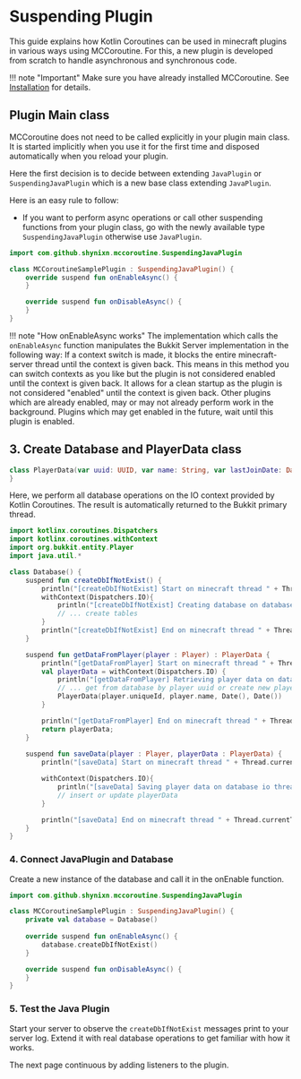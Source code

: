 # Suspending Plugin

This guide explains how Kotlin Coroutines can be used in minecraft plugins in various ways using MCCoroutine. 
For this, a new plugin is developed from scratch to handle asynchronous and synchronous code.

!!! note "Important"
    Make sure you have already installed MCCoroutine. See [Installation](/gettingstarted) for details.

## Plugin Main class

MCCoroutine does not need to be called explicitly in your plugin main class. It is started implicitly when you use it for the first time and
disposed automatically when you reload your plugin. 


Here the first decision is to decide between extending ``JavaPlugin`` or ``SuspendingJavaPlugin`` which is a new base
class extending ``JavaPlugin``.

Here is an easy rule to follow:

* If you want to perform async operations or call other suspending functions from your plugin class, go with the newly
  available type ``SuspendingJavaPlugin`` otherwise use ``JavaPlugin``.

````kotlin
import com.github.shynixn.mccoroutine.SuspendingJavaPlugin

class MCCoroutineSamplePlugin : SuspendingJavaPlugin() {
    override suspend fun onEnableAsync() {
    }

    override suspend fun onDisableAsync() {
    }
}
````

!!! note "How onEnableAsync works"
    The implementation which calls the ``onEnableAsync`` function manipulates the Bukkit Server implementation in the
    following way:
    If a context switch is made, it blocks the entire minecraft-server thread until the context is given back. This means
    in this method you can switch contexts as you like but the plugin is not considered enabled until the context is given
    back.
    It allows for a clean startup as the plugin is not considered "enabled" until the context is given back.
    Other plugins which are already enabled, may or may not already perform work in the background.
    Plugins which may get enabled in the future, wait until this plugin is enabled.

## 3. Create Database and PlayerData class

````kotlin
class PlayerData(var uuid: UUID, var name: String, var lastJoinDate: Date, var lastQuitDate : Date) {
}
````

Here, we perform all database operations on the IO context provided by Kotlin Coroutines.
The result is automatically returned to the Bukkit primary thread. 

````kotlin
import kotlinx.coroutines.Dispatchers
import kotlinx.coroutines.withContext
import org.bukkit.entity.Player
import java.util.*

class Database() {
    suspend fun createDbIfNotExist() {
        println("[createDbIfNotExist] Start on minecraft thread " + Thread.currentThread().id)
        withContext(Dispatchers.IO){
            println("[createDbIfNotExist] Creating database on database io thread " + Thread.currentThread().id)
            // ... create tables
        }
        println("[createDbIfNotExist] End on minecraft thread " + Thread.currentThread().id)
    }

    suspend fun getDataFromPlayer(player : Player) : PlayerData {
        println("[getDataFromPlayer] Start on minecraft thread " + Thread.currentThread().id)
        val playerData = withContext(Dispatchers.IO) {
            println("[getDataFromPlayer] Retrieving player data on database io thread " + Thread.currentThread().id)
            // ... get from database by player uuid or create new playerData instance.
            PlayerData(player.uniqueId, player.name, Date(), Date())
        }

        println("[getDataFromPlayer] End on minecraft thread " + Thread.currentThread().id)
        return playerData;
    }
  
    suspend fun saveData(player : Player, playerData : PlayerData) {
        println("[saveData] Start on minecraft thread " + Thread.currentThread().id)

        withContext(Dispatchers.IO){
            println("[saveData] Saving player data on database io thread " + Thread.currentThread().id)
            // insert or update playerData
        }

        println("[saveData] End on minecraft thread " + Thread.currentThread().id)
    }
}
````

### 4. Connect JavaPlugin and Database

Create a new instance of the database and call it in the onEnable function.

````kotlin
import com.github.shynixn.mccoroutine.SuspendingJavaPlugin

class MCCoroutineSamplePlugin : SuspendingJavaPlugin() {
    private val database = Database()
  
    override suspend fun onEnableAsync() {
        database.createDbIfNotExist()
    }

    override suspend fun onDisableAsync() {
    }
}
````

### 5. Test the Java Plugin

Start your server to observe the ``createDbIfNotExist`` messages print to your server log.
Extend it with real database operations to get familiar with how it works.

The next page continuous by adding listeners to the plugin.
